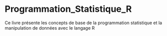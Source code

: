 # Programmation_Statistique_R
Ce livre présente les concepts de base de la programmation statistique et la manipulation de données avec le langage R
